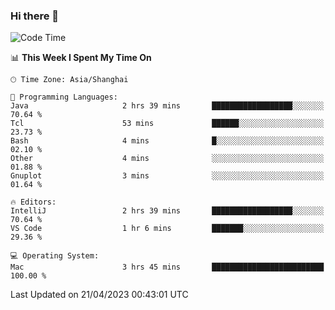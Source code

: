 ### Hi there 👋


<!--START_SECTION:waka-->
![Code Time](http://img.shields.io/badge/Code%20Time-1%2C107%20hrs%2013%20mins-blue)

📊 **This Week I Spent My Time On** 

```text
🕑︎ Time Zone: Asia/Shanghai

💬 Programming Languages: 
Java                     2 hrs 39 mins       ██████████████████░░░░░░░   70.64 % 
Tcl                      53 mins             ██████░░░░░░░░░░░░░░░░░░░   23.73 % 
Bash                     4 mins              █░░░░░░░░░░░░░░░░░░░░░░░░   02.10 % 
Other                    4 mins              ░░░░░░░░░░░░░░░░░░░░░░░░░   01.88 % 
Gnuplot                  3 mins              ░░░░░░░░░░░░░░░░░░░░░░░░░   01.64 % 

🔥 Editors: 
IntelliJ                 2 hrs 39 mins       ██████████████████░░░░░░░   70.64 % 
VS Code                  1 hr 6 mins         ███████░░░░░░░░░░░░░░░░░░   29.36 % 

💻 Operating System: 
Mac                      3 hrs 45 mins       █████████████████████████   100.00 % 
```


 Last Updated on 21/04/2023 00:43:01 UTC
<!--END_SECTION:waka-->

<!--
**SillyPasty/SillyPasty** is a ✨ _special_ ✨ repository because its `README.md` (this file) appears on your GitHub profile.

Here are some ideas to get you started:

- 🔭 I’m currently working on ...
- 🌱 I’m currently learning ...
- 👯 I’m looking to collaborate on ...
- 🤔 I’m looking for help with ...
- 💬 Ask me about ...
- 📫 How to reach me: ...
- 😄 Pronouns: ...
- ⚡ Fun fact: ...
-->


